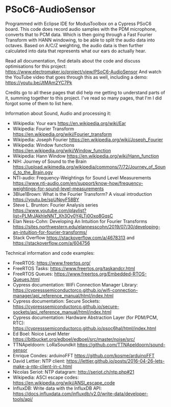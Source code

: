 # PSoC6-AudioSensor

Programmed with Eclipse IDE for ModusToolbox on a Cypress PSoC6 board.
This code does record audio samples with the PDM microphone, converts that to PCM data. Which is then going through a Fast Fourier Transform with HANN windowing, to be able to split the audio data into octaves. Based on A/C/Z weighting, the audio data is then further calculated into data that represents what our ears do actually hear.

Read all documentation, find details about the code and discuss optimisations for this project: https://www.electromaker.io/project/view/PSoC6-AudioSensor
And watch the YouTube video that goes through this as well, including a demo: https://youtu.be/JtMAm2YC7Pk


Credits go to all these pages that did help me getting to understand parts of it, summing together to this project. I've read so many pages, that I'm I did forgot some of them to list here.

Information about Sound, Audio and processing it:
* Wikipedia: Your ears https://en.wikipedia.org/wiki/Ear
* Wikipedia: Fourier Transform https://en.wikipedia.org/wiki/Fourier_transform
* Wikipedia: Joseph Fourier https://en.wikipedia.org/wiki/Joseph_Fourier
* Wikipedia: Window functions https://en.wikipedia.org/wiki/Window_function
* Wikipedia: Hann Window https://en.wikipedia.org/wiki/Hann_function
* NIH: Journey of Sound to the Brain https://upload.wikimedia.org/wikipedia/commons/7/72/Journey_of_Sound_to_the_Brain.ogv
* NTI-audio: Frequency-Weightings for Sound Level Measurements https://www.nti-audio.com/en/support/know-how/frequency-weightings-for-sound-level-measurements
* 3Blue1Brown: What is the Fourier Transform? A visual introduction https://youtu.be/spUNpyF58BY
* Steve L. Brunton: Fourier Analysis series https://www.youtube.com/playlist?list=PLMrJAkhIeNNT_Xh3Oy0Y4LTj0Oxo8GqsC
* Elan Ness-Cohn: Developing An Intuition for Fourier Transforms https://sites.northwestern.edu/elannesscohn/2019/07/30/developing-an-intuition-for-fourier-transforms/
* Stack Overflow https://stackoverflow.com/a/4678313 and https://stackoverflow.com/a/604756

Technical information and code examples:
* FreeRTOS: https://www.freertos.org/
* FreeRTOS Tasks: https://www.freertos.org/taskandcr.html
* FreeRTOS Queues: https://www.freertos.org/Embedded-RTOS-Queues.html
* Cypress documentation: WiFi Connection Manager Library: https://cypresssemiconductorco.github.io/wifi-connection-manager/api_reference_manual/html/index.html
* Cypress documentation: Secure Sockets: https://cypresssemiconductorco.github.io/secure-sockets/api_reference_manual/html/index.html
* Cypress documentation: Hardware Abstraction Layer (for PDM/PCM, RTC): https://cypresssemiconductorco.github.io/psoc6hal/html/index.html
* Ed Boel: Noice Level Meter https://bitbucket.org/edboel/edboel/src/master/noise/src/
* TTNApeldoorn: LoRaSoundkit https://github.com/TTNApeldoorn/sound-sensor
* Enrique Condes: arduinoFFT https://github.com/kosme/arduinoFFT
* David Lettier: NTP client: https://lettier.github.io/posts/2016-04-26-lets-make-a-ntp-client-in-c.html
* Nicolas Seriot: NTP datagram: http://seriot.ch/ntp.php#21
* Wikipedia: ASCI escape codes: https://en.wikipedia.org/wiki/ANSI_escape_code
* InfluxDB: Write data with the InfluxDB API: https://docs.influxdata.com/influxdb/v2.0/write-data/developer-tools/api/

